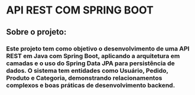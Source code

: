 # API REST COM SPRING BOOT

## Sobre o projeto:

### Este projeto tem como objetivo o desenvolvimento de uma API REST em Java com Spring Boot, aplicando a arquitetura em camadas e o uso do Spring Data JPA para persistência de dados. O sistema tem entidades como Usuário, Pedido, Produto e Categoria, demonstrando relacionamentos complexos e boas práticas de desenvolvimento backend. 
